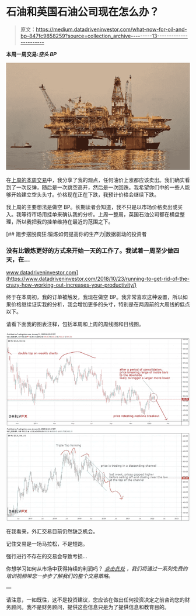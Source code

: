 # 石油和英国石油公司现在怎么办？

> 原文：<https://medium.datadriveninvestor.com/what-now-for-oil-and-bp-847fc9858259?source=collection_archive---------13----------------------->

**本周一周交易:*空头 BP***

![](img/48a241a86b4b0efad1325d1e5197a927.png)

在[上周的本周交易](https://mangrovetrading.krtra.com/c/SwAHI2gmZUZa/kOJV)中，我分享了我的观点，任何油价上涨都应该卖出。我们确实看到了一次反弹，随后是一次跳空高开，然后是一次回跌。我希望你们中的一些人能够开始建立空头头寸。价格现在正在下跌，我预计价格会继续下跌。

我上周的主要想法是做空 BP。长期读者会知道，我不只是以市场价格卖出或买入。我等待市场用挂单来确认我的分析。上周一整周，英国石油公司都在横盘整理，所以我把我的挂单维持在最近的范围之下。

[](https://www.datadriveninvestor.com/2018/10/23/running-to-get-rid-of-the-crazy-how-working-out-increases-your-productivity/) [## 跑步摆脱疯狂:锻炼如何提高你的生产力|数据驱动的投资者

### 没有比锻炼更好的方式来开始一天的工作了。我试着一周至少做四天，在…

www.datadriveninvestor.com](https://www.datadriveninvestor.com/2018/10/23/running-to-get-rid-of-the-crazy-how-working-out-increases-your-productivity/) 

终于在本周初，我的订单被触发，我现在做空 BP。我非常喜欢这种设置，所以如果价格继续证实我的分析，我会增加更多的头寸，特别是在两周前的大周线的低点以下。

请看下面我的图表注释，包括本周和上周的周线图和日线图。

![](img/873530fa034fd7288b7287cdc9afb4e3.png)![](img/622093cff47f028420fbcad727e63d8c.png)

在我看来，外汇交易目前仍然缺乏机会。

记住交易是一场马拉松，不是短跑。

强行进行不存在的交易会导致亏损…

你想学习如何从市场中获得持续的利润吗？ [*点击此处*](https://mangrovetrading.krtra.com/c/2fNo0bnwiY9c/kOJV) *，我们将通过一系列免费的培训视频带您一步步了解我们的整个交易策略。*

*—*

请注意，一如既往，这不是投资建议，您应该在做出任何投资决定之前咨询您的财务顾问。我不是财务顾问，提供这些信息只是为了提供信息和教育目的。